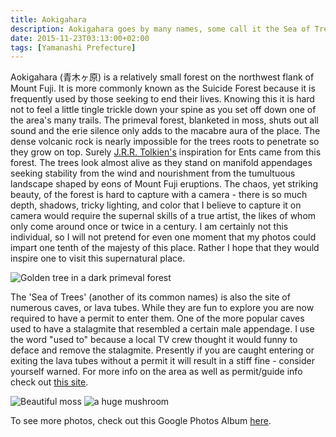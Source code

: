 ```yaml
---
title: Aokigahara
description: Aokigahara goes by many names, some call it the Sea of Trees others Suicide Forest. Located on the flank of Mount Fuji it is a place of mysterious beauty...
date: 2015-11-23T03:13:00+02:00
tags: [Yamanashi Prefecture]
---
```

<div class="text-lg mt-2">
<p class="mb-2">Aokigahara (青木ヶ原) is a relatively small forest on the northwest flank of Mount Fuji. It is more commonly known as the Suicide Forest because it is frequently used by those seeking to end their lives. Knowing this it is hard not to feel a little tingle trickle down your spine as you set off down one of the area's many trails. The primeval forest, blanketed in moss, shuts out all sound and the erie silence only adds to the macabre aura of the place. The dense volcanic rock is nearly impossible for the trees roots to penetrate so they grow on top. Surely <a href="https://www.fallfishtenkara.com/silver-week-tenkara/" target="_blank" rel="noopener noreferrer" class="text-red-500 hover:bg-red-500 hover:text-white">J.R.R. Tolkien's</a> inspiration for Ents came from this forest. The trees look almost alive as they stand on manifold appendages seeking stability from the wind and nourishment from the tumultuous landscape shaped by eons of Mount Fuji eruptions. The chaos, yet striking beauty, of the forest is hard to capture with a camera - there is so much depth, shadows, tricky lighting, and color that I believe to capture it on camera would require the supernal skills of a true artist, the likes of whom only come around once or twice in a century. I am certainly not this individual, so I will not pretend for even one moment that my photos could impart one tenth of the majesty of this place. Rather I hope that they would inspire one to visit this supernatural place.</p>

<img class="w-8/12 rounded-lg shadow-lg mx-auto" src="https://fallfish-tenkara-images.s3-us-west-1.amazonaws.com/FfT+-+Suicide+Forest/aokigahara-suicide+forest-sea+of+trees-jukai-mount+fuji-fall+colors.JPG" alt="Golden tree in a dark primeval forest" />

<p class="mt-2 mb-2">The 'Sea of Trees' (another of its common names) is also the site of numerous caves, or lava tubes. While they are fun to explore you are now required to have a permit to enter them. One of the more popular caves used to have a stalagmite that resembled a certain male appendage. I use the word "used to" because a local TV crew thought it would funny to deface and remove the stalagmite. Presently if you are caught entering or exiting the lava tubes without a permit it will result in a stiff fine - consider yourself warned. For more info on the area as well as permit/guide info check out <a href="https://web-japan.org/niponica/niponica13/en/feature/feature04.html" target="_blank" rel="noopener noreferrer" class="text-red-500 hover:bg-red-500 hover:text-white">this site</a>.</p>

<img class="w-8/12 rounded-lg shadow-lg mx-auto mb-2" src="https://fallfish-tenkara-images.s3-us-west-1.amazonaws.com/FfT+-+Suicide+Forest/aokigahara-suicide+forest-sea+of+trees-jukai-mount+fuji-moss.jpeg" alt="Beautiful moss" />

<img class="w-8/12 rounded-lg shadow-lg mx-auto" src="https://fallfish-tenkara-images.s3-us-west-1.amazonaws.com/FfT+-+Suicide+Forest/aokigahara-suicide+forest-sea+of+trees-jukai-mount+fuji-mushroom-kinoko.JPG" alt="a huge mushroom" />

<p class="mt-2 mb-2 italic text-center font-semibold text-gray-400">To see more photos, check out this Google Photos Album <a href="https://photos.app.goo.gl/tvCBRHZsdXwBeWrS6" target="_blank" rel="noopener" class="text-red-500 hover:bg-red-500 hover:text-white">here</a>.</p>
</div>
